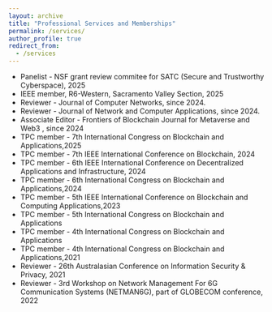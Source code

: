 ```yaml
---
layout: archive
title: "Professional Services and Memberships"
permalink: /services/
author_profile: true
redirect_from:
  - /services
---
```



* Panelist - NSF grant review commitee for SATC (Secure and Trustworthy Cyberspace), 2025
* IEEE member, R6-Western, Sacramento Valley Section, 2025
* Reviewer - Journal of Computer Networks, since 2024.
* Reviewer - Journal of Network and Computer Applications, since 2024. 
* Associate Editor - Frontiers of Blockchain Journal for Metaverse and Web3 , since 2024
* TPC member - 7th International Congress on Blockchain and Applications,2025
* TPC member - 7th IEEE International Conference on Blockchain, 2024 
* TPC member - 6th IEEE International Conference on Decentralized Applications and Infrastructure, 2024
* TPC member - 6th International Congress on Blockchain and Applications,2024
* TPC member - 5th IEEE International Conference on Blockchain and Computing Applications,2023
* TPC member - 5th International Congress on Blockchain and Applications 
* TPC member - 4th International Congress on Blockchain and Applications 
* TPC member - 4th International Congress on Blockchain and Applications,2021
* Reviewer - 26th Australasian Conference on Information Security & Privacy, 2021
* Reviewer - 3rd Workshop on Network Management For 6G Communication Systems (NETMAN6G), part of GLOBECOM conference, 2022


<!--(https://books.google.com/books?id=9GBMEAAAQBAJ&pg=PR9&lpg=PR9&dq=syed+badruddoja+ACISP+2021&source=bl&ots=N9uU3gGDbB&sig=ACfU3U2i3gcrSwDfSp_IjXSgCRLb1veV8g&hl=en&sa=X&ved=2ahUKEwjDzcyY5ZD8AhUrkmoFHa8sD90Q6AF6BAglEAM#v=onepage&q&f=false)
(https://www.blockchain-congress.net/organization/program-committee)
-->



<!-- ## DEIA Commitment
Diversity, equity, inclusion and accessibility are inevitable in the classroom and the research laboratory as it is essential for academic development and excellence. I will actively pursue opportunities to enhance diversity and opportunities for students from historically underrepresented backgrounds in research, the classroom, and across campus at the University of Texas at El Paso. As part of my efforts to recruit minority students, I will seek out scholarship and fellowship opportunities in my lab, the department, and external institutes. Moreover, I will seek National Science Foundation (NSF) funding such as "Broadening Participation in STEM" to recruit and train minority graduate students in my field and provide mentoring to women and minority students to encourage them to pursue academic careers. I will work with students and faculty regardless of their race, ethnicity, gender, age, religion, language, abilities/disabilities, sexual orientation, socioeconomic status, or country of origin. My goal is to uphold these values and lead by example through outreach to international scientific communication and advance women's and minority representation through leadership and participation in programs. -->
